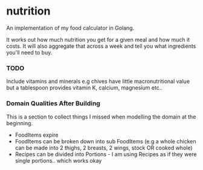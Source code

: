 # nutrition

An implementation of my food calculator in Golang.

It works out how much nutrition you get for a given meal and how much it costs.
It will also aggregate that across a week and tell you what ingredients you'll
need to buy.

### TODO

Include vitamins and minerals e.g chives have little macronutritional value but
a tablespoon provides vitamin K, calcium, magnesium etc..

### Domain Qualities After Building

This is a section to collect things I missed when modelling the domain at the
beginning.

- FoodItems expire
- FoodItems can be broken down into sub FoodItems (e.g a whole chicken can be
  made into 2 thighs, 2 breasts, 2 wings, stock OR cooked whole)
- Recipes can be divided into Portions - I am using Recipes as if they were
  single portions.. which works okay
